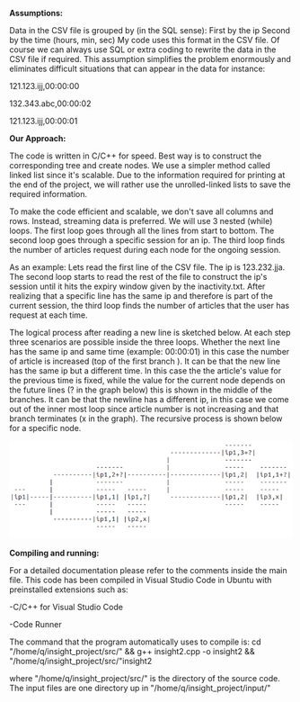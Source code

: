 **Assumptions:**

Data in the CSV file is grouped by (in the SQL sense):
First by the ip
Second by the time (hours, min, sec)
My code uses this format in the CSV file. Of course we can always
use SQL or extra coding to rewrite the data in the CSV file if required.
This assumption simplifies the problem enormously and eliminates difficult
situations that can appear in the data for instance:

121.123.ijj,00:00:00

132.343.abc,00:00:02

121.123.ijj,00:00:01


**Our Approach:**

The code is written in C/C++ for speed. Best way is to construct the corresponding
tree and create nodes. We use a simpler method called linked list since it's scalable.
Due to the information required for printing at the end of the project, we will
rather use the unrolled-linked lists to save the required information.

To make the code efficient and scalable, we don't save all columns and rows. 
Instead, streaming data is preferred.  We will use 3 nested (while) loops. 
The first loop goes through all the lines from start to bottom. The second loop
goes through a specific session for an ip. The third loop finds the number of
articles request during each node for the ongoing session.

As an example: Lets read the first line of the CSV file. The ip is 123.232.jja. 
The second loop starts to read the rest of the file to construct the ip's
session until it hits the expiry window given by the inactivity.txt. After 
realizing that a specific line has the same ip and therefore is part of the 
current session, the third loop finds the number of articles that the user has 
request at each time.

The logical process after reading a new line is sketched below. At each step three 
scenarios are possible inside the three loops. Whether the next line has the same 
ip and same time (example: 00:00:01) in this case the number of article is increased
(top of the first branch ). It can be that the new line has the same ip but a
different time. In this case the the article's value for the previous time is 
fixed, while the value for the current node depends on the future lines 
(? in the graph below) this is shown in the middle of the branches. It can be 
that the newline has a different ip, in this case we come out of the inner most 
loop since article number is not increasing and that branch terminates 
(x in the graph). The recursive process is shown below for a specific node.


![What is this](graph_tree.png)							



**Compiling and running:**

For a detailed documentation please refer to the comments inside the
main file. This code has been compiled in Visual Studio Code in Ubuntu 
with preinstalled extensions such as:
 
-C/C++ for Visual Studio Code

-Code Runner

The command that the program automatically uses to compile is:
cd "/home/q/insight_project/src/" && g++ insight2.cpp -o insight2 && "/home/q/insight_project/src/"insight2

where "/home/q/insight_project/src/" is the directory of the source code. 
The input files are one directory up in "/home/q/insight_project/input/"






